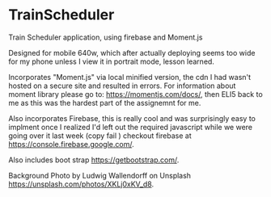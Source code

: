 # TrainScheduler
Train Scheduler application, using firebase and Moment.js

Designed for mobile 640w, which after actually deploying seems too wide for my phone unless I view it in portrait mode, lesson learned.

Incorporates "Moment.js" via local minified version, the cdn I had wasn't hosted on a secure site and resulted in errors. For information about moment library please go to: https://momentjs.com/docs/, then ELI5 back to me as this was the hardest part of the assignemnt for me.

Also incorporates Firebase, this is really cool and was surprisingly easy to implment once I realized I'd left out the required javascript while we were going over it last week (copy fail <script src="https://www.gstatic.com/firebasejs/5.5.2/firebase.js"></script>) checkout firebase at https://console.firebase.google.com/.

Also includes boot strap https://getbootstrap.com/.

Background Photo by Ludwig Wallendorff on Unsplash https://unsplash.com/photos/XKLj0xKV_d8.
